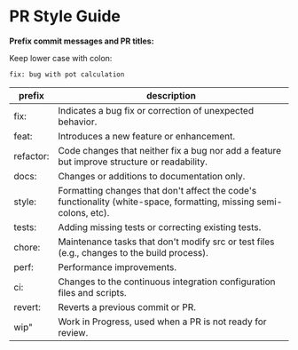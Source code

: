 # PR Style Guide

**Prefix commit messages and PR titles:**

Keep lower case with colon:

`fix: bug with pot calculation`

| prefix    | description                                                                                                        |
| --------- | ------------------------------------------------------------------------------------------------------------------ |
| fix:      | Indicates a bug fix or correction of unexpected behavior.                                                          |
| feat:     | Introduces a new feature or enhancement.                                                                           |
| refactor: | Code changes that neither fix a bug nor add a feature but improve structure or readability.                        |
| docs:     | Changes or additions to documentation only.                                                                        |
| style:    | Formatting changes that don't affect the code's functionality (white-space, formatting, missing semi-colons, etc). |
| tests:    | Adding missing tests or correcting existing tests.                                                                 |
| chore:    | Maintenance tasks that don't modify src or test files (e.g., changes to the build process).                        |
| perf:     | Performance improvements.                                                                                          |
| ci:       | Changes to the continuous integration configuration files and scripts.                                             |
| revert:   | Reverts a previous commit or PR.                                                                                   |
| wip"      | Work in Progress, used when a PR is not ready for review.                                                          |

